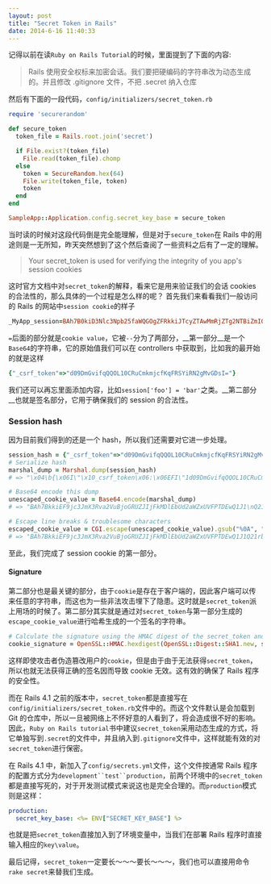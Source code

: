 ```yaml
---
layout: post
title: "Secret Token in Rails"
date: 2014-6-16 11:40:33
---
```

记得以前在读`Ruby on Rails Tutorial`的时候，里面提到了下面的内容:

> Rails 使用安全权标来加密会话。我们要把硬编码的字符串改为动态生成的。并且修改 .gitignore 文件，不把 .secret 纳入仓库

然后有下面的一段代码，`config/initializers/secret_token.rb`

```ruby
require 'securerandom'

def secure_token
  token_file = Rails.root.join('secret')

  if File.exist?(token_file)
    File.read(token_file).chomp
  else
    token = SecureRandom.hex(64)
    File.write(token_file, token)
    token
  end
end

SampleApp::Application.config.secret_key_base = secure_token
```

当时读的时候对这段代码倒是完全能理解，但是对于`secure_token`在 Rails 中的用途则是一无所知，昨天突然想到了这个然后查阅了一些资料之后有了一定的理解。

> Your secret_token is used for verifying the integrity of you app's session cookies

这时官方文档中对`secret_token`的解释，看来它是用来验证我们的会话 cookies 的合法性的，那么具体的一个过程是怎么样的呢？
首先我们来看看我们一般访问的 Rails 的网站中`session cookie`的样子

```ruby
_MyApp_session=BAh7B0kiD3Nlc3Npb25faWQGOgZFRkkiJTcyZTAwMmRjZTg2NTBiZmI0M2UwZmY0MjEyNGJjODBhBjsAVEkiEF9jc3JmX3Rva2VuBjsARkkiMWhmYTBKSGQwYVQxRlhnTFZWK2FEZEVhbEtLbDBMSitoVEo5YU4zR2dxM3M9BjsARg%3D%3D--dc40a55cd52fe32bb3b84ae0608956dfb5824689
```

`=`后面的部分就是`cookie value`，它被`--`分为了两部分，__第一部分__是一个`Base64`的字符串，它的原始值我们可以在 controllers 中获取到，比如我的最开始的就是这样

```ruby
{"_csrf_token"=>"d09DmGvifqQQOL10CRuCmkmjcfKqFRSYiRN2gMvGDsI="}
```
我们还可以再忘里面添加内容，比如`session['foo'] = 'bar'`之类。__第二部分__也就是签名部分，它用于确保我们的 session 的合法性。

### Session hash
因为目前我们得到的还是一个 hash，所以我们还需要对它进一步处理。

```ruby
session_hash = {"_csrf_token"=>"d09DmGvifqQQOL10CRuCmkmjcfKqFRSYiRN2gMvGDsI="}
# Serialize hash
marshal_dump = Marshal.dump(session_hash)
# => "\x04\b{\x06I\"\x10_csrf_token\x06:\x06EFI\"1d09DmGvifqQQOL10CRuCmkmjcfKqFRSYiRN2gMvGDsI=\x06;\x00F"

# Base64 encode this dump
unescaped_cookie_value = Base64.encode(marshal_dump)
# => "BAh7BkkiEF9jc3JmX3Rva2VuBjoGRUZJIjFkMDlEbUd2aWZxUVFPTDEwQ1J1\nQ21rbWpjZktxRlJTWWlSTjJnTXZHRHNJPQY7AEY=\n"

# Escape line breaks & troublesome characters
escaped_cookie_value = CGI.escape(unescaped_cookie_value).gsub("%0A", "")
# => "BAh7BkkiEF9jc3JmX3Rva2VuBjoGRUZJIjFkMDlEbUd2aWZxUVFPTDEwQ1J1Q21rbWpjZktxRlJTWWlSTjJnTXZHRHNJPQY7AEY%3D"
```

至此，我们完成了 session cookie 的第一部分。

#### Signature
第二部分也是最关键的部分，由于`cookie`是存在于客户端的，因此客户端可以传来任意的字符串，而这也为一些非法攻击埋下了隐患。这时就是`secret_token`派上用场的时候了。第二部分其实就是通过对`secret_token`与第一部分生成的`escape_cookie_value`进行哈希生成的一个签名的字符串。

```ruby
# Calculate the signature using the HMAC digest of the secret_token and the escaped cookie value. Replace %3D with equal sign
cookie_signature = OpenSSL::HMAC.hexdigest(OpenSSL::Digest::SHA1.new, secret_token, escaped_cookie_value.gsub("%3D", "="))
```

这样即使攻击者伪造篡改用户的`cookie`，但是由于由于无法获得`secret_token`，所以也就无法获得正确的签名因而导致 cookie 无效。这有效的确保了 Rails 程序的安全性。

而在 Rails 4.1 之前的版本中，`secret_token`都是直接写在`config/initializers/secret_token.rb`文件中的。而这个文件默认是会加载到 Git 的仓库中，所以一旦被网络上不怀好意的人看到了，将会造成很不好的影响。因此，`Ruby on Rails tutorial`书中建议`secret_token`采用动态生成的方式，将它单独写到`.secret`的文件中，并且纳入到`.gitignore`文件中，这样就能有效的对`secret_token`进行保密。

在 Rails 4.1 中，新加入了`config/secrets.yml`文件，这个文件按通常 Rails 程序的配置方式分为`development``test``production`，前两个环境中的`secret_token`都是直接写死的，对于开发测试模式来说这也是完全合理的。而`production`模式则是这样：

```yaml
production:
  secret_key_base: <%= ENV["SECRET_KEY_BASE"] %>
```

也就是把`secret_token`直接加入到了环境变量中，当我们在部署 Rails 程序时直接输入相应的`key\value`。

最后记得，`secret_token`一定要长～～～要长～～～，我们也可以直接用命令`rake secret`来替我们生成。
